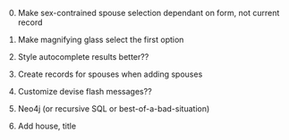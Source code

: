 
0. Make sex-contrained spouse selection dependant on form, not current record
1. Make magnifying glass select the first option
2. Style autocomplete results better??
3. Create records for spouses when adding spouses
4. Customize devise flash messages??

5. Neo4j (or recursive SQL or best-of-a-bad-situation)

6. Add house, title
